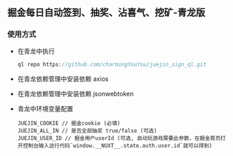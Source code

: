 ## 掘金每日自动签到、抽奖、沾喜气、挖矿-青龙版

### 使用方式

- 在青龙中执行

  ```javascript
  ql repo https://github.com/charmingYouYou/juejin_sign_ql.git
  ```

- 在青龙依赖管理中安装依赖 axios
- 在青龙依赖管理中安装依赖 jsonwebtoken

- 青龙中环境变量配置
  ```
  JUEJIN_COOKIE // 掘金cookie (必填)
  JUEJIN_ALL_IN // 是否全部抽奖 true/false (可选)
  JUEJIN_USER_ID // 掘金用户userId (可选, 自动玩游戏需要此参数，在掘金首页打开控制台输入这行代码`window.__NUXT__.state.auth.user.id`就可以得到)
  ```

